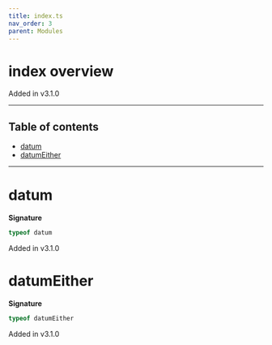 ```yaml
---
title: index.ts
nav_order: 3
parent: Modules
---
```


# index overview

Added in v3.1.0

---

<h2 class="text-delta">Table of contents</h2>

- [datum](#datum)
- [datumEither](#datumeither)

---

# datum

**Signature**

```ts
typeof datum
```

Added in v3.1.0

# datumEither

**Signature**

```ts
typeof datumEither
```

Added in v3.1.0
